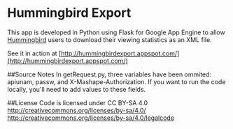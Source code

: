 # Hummingbird Export

This app is developed in Python using Flask for Google App Engine to allow [Hummingbird](http://hummingbird.me) users to download their viewing statistics as an XML file.

See it in action at [http://hummingbirdexport.appspot.com/](http://hummingbirdexport.appspot.com/)

##Source Notes
In getRequest.py, three variables have been ommited: apiunam, passw, and X-Mashape-Authorization. If you want to run the code locally, you'll need to add values to these fields.

##License
Code is licensed under CC BY-SA 4.0
http://creativecommons.org/licenses/by-sa/4.0/
http://creativecommons.org/licenses/by-sa/4.0/legalcode